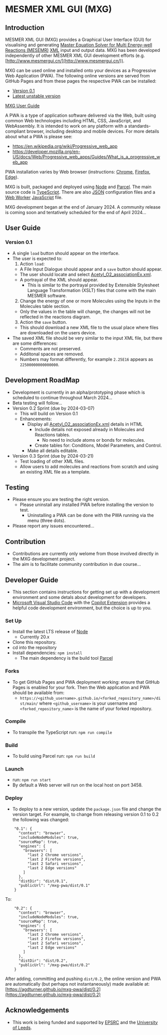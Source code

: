 # MESMER XML GUI (MXG)

## Introduction

MESMER XML GUI (MXG) provides a Graphical User Interface (GUI) for visualising and generating [Master Equation Solver for Multi Energy-well Reactions (MESEMR)](https://sourceforge.net/projects/mesmer) [XML](https://en.wikipedia.org/wiki/XML) input and output data. MXG has been developed independently of other MESMER XML GUI development efforts (e.g. [http://www.mesmergui.cn/](http://www.mesmergui.cn/)). 

MXG can be used online and installed onto your devices as a Progressive Web Application (PWA). The following online versions are served from GitHub Pages and from these pages the respective PWA can be installed:
 - [Version 0.1](https://agdturner.github.io/mxg-pwa/dist/0.1)
 - [Latest unstable version](https://agdturner.github.io/mxg-pwa/dist/main/)

[MXG User Guide](#User-Guide) 

A PWA is a type of application software delivered via the Web, built using common Web technologies including HTML, CSS, JavaScript, and WebAssembly. It is intended to work on any platform with a standards-compliant browser, including desktop and mobile devices. For more details about what a PWA is please see:
- https://en.wikipedia.org/wiki/Progressive_web_app
- https://developer.mozilla.org/en-US/docs/Web/Progressive_web_apps/Guides/What_is_a_progressive_web_app

PWA installation varies by Web browser (instructions: [Chrome](https://support.google.com/chrome/answer/9658361), [Firefox](https://developer.mozilla.org/en-US/docs/Web/Progressive_web_apps/Guides/Installing), [Edge](https://learn.microsoft.com/en-us/microsoft-edge/progressive-web-apps-chromium/ux)).

MXG is built, packaged and deployed using [Node](https://nodejs.org/) and [Parcel](https://parceljs.org/). The main source code is [TypeScript](https://www.typescriptlang.org/). There are also [JSON](https://www.json.org/json-en.html) configuration files and a [Web Worker](https://en.wikipedia.org/wiki/Web_worker) [JavaScript](https://en.wikipedia.org/wiki/JavaScript) file.

MXG development began at the end of January 2024. A community release is coming soon and tentatively scheduled for the end of April 2024...


## User Guide

### Version 0.1
- A single `load` button should appear on the interface.
- The user is expected to:
  1. Action `load`:
    - A File Input Dialogue should appear and a `save` button should appear.
    - The user should locate and select [Acetyl_O2_associationEx.xml](https://agdturner.github.io/mxg-pwa/data/examples/AcetylO2/Acetyl_O2_associationEx.xml).
    - A portrayal of the XML should appear.
      - This is similar to the portrayal provided by Extensible Stylesheet Language Transformation (XSLT) files that come with the main MESMER software. 
  2. Change the energy of one or more Molecules using the Inputs in the Molecules table section.
    - Only the values in the table will change, the changes will not be reflected in the reactions diagram.  
  3. Action the `save` button.
    - This should download a new XML file to the usual place where files are downloaded on the users device.
- The saved XML file should be very similar to the input XML file, but there are some differences:
  - Comments are not preserved.
  - Additonal spaces are removed.
  - Numbers may format differently, for example `2.25E16` appears as `22500000000000000`.


## Development RoadMap
- Development is currently in an alpha/prototyping phase which is scheduled to continue throughout March 2024...
- Beta testing will follow...
- Version 0.2 Sprint (due by 2024-03-07)
  - This will build on Version 0.1
  - Enhancements:
    - Display all [Acetyl_O2_associationEx.xml](https://agdturner.github.io/mxg-pwa/data/examples/AcetylO2/Acetyl_O2_associationEx.xml) details in HTML
      - Include details not exposed already in Molecules and Reactions tables.
        - No need to include atoms or bonds for molecules.
      - Create tables for: Conditions, Model Parameters, and Control.
    - Make all details editable.
- Version 0.3 Sprint (due by 2024-03-21)
  - Test loading of other XML files.
  - Allow users to add molecules and reactions from scratch and using an existing XML file as a template.
 

## Testing
- Please ensure you are testing the right version.
  - Please uninstall any installed PWA before installing the version to test.
    -  Uninstalling a PWA can be done with the PWA running via the menu (three dots).
- Please report any issues encountered...


## Contribution
- Contributions are currently only welome from those involved directly in the MXG development project.
- The aim is to facilitate community contribution in due course...


## Developer Guide
- This section contains instructions for getting set up with a development environment and some detals about development for developers.
- [Microsoft Visual Studio Code](https://code.visualstudio.com/) with the [Copilot Extension](https://code.visualstudio.com/docs/copilot/overview) provides a helpful code development environment, but the choice is up to you.

### Set Up
- Install the latest LTS release of [Node](https://nodejs.org/)
  - Currently 20.x
- Clone this repository.
- cd into the repository
- Install dependencies:
`npm install`
  - The main dependency is the build tool [Parcel](https://parceljs.org/)

### Forks
- To get GitHub Pages and PWA deployment working: ensure that GitHub Pages is enabled for your fork. Then the Web application and PWA should be available from:
  - `https://<github_username>.github.io/<forked_repository_name>/dist/main/` where `<github_username>` is your username and `<forked_repository_name>` is the name of your forked repository.

### Compile
- To transpile the TypeScript run:
`npm run compile`

### Build
- To build using Parcel run:
`npm run build`

### Launch
- run:
`npm run start`
- By default a Web server will run on the local host on port 3458.

### Deploy
- To deploy to a new version, update the `package.json` file and change the version target. For example, to change from releasing version 0.1 to 0.2 the following was changed:
```
    "0.1": {
      "context": "browser",
      "includeNodeModules": true,
      "sourceMap": true,
      "engines": {
        "browsers": [
          "last 2 Chrome versions",
          "last 2 Firefox versions",
          "last 2 Safari versions",
          "last 2 Edge versions"
        ]
      },
      "distDir": "dist/0.1",
      "publicUrl": "/mxg-pwa/dist/0.1"
    }
```
To:
```
    "0.2": {
      "context": "browser",
      "includeNodeModules": true,
      "sourceMap": true,
      "engines": {
        "browsers": [
          "last 2 Chrome versions",
          "last 2 Firefox versions",
          "last 2 Safari versions",
          "last 2 Edge versions"
        ]
      },
      "distDir": "dist/0.2",
      "publicUrl": "/mxg-pwa/dist/0.2"
    }
```
After adding, committing and pushing `dist/0.2`, the online version and PWA are automatically (but perhaps not instantaneously) made available at:
[https://agdturner.github.io/mxg-pwa/dist/0.2](https://agdturner.github.io/mxg-pwa/dist/0.2)


## Acknowledgements
- This work is being funded and supported by [EPSRC](https://www.ukri.org/councils/epsrc/) and the [University of Leeds](https://www.leeds.ac.uk).
